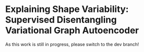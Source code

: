 # Explaining Shape Variability: <br> Supervised Disentangling Variational Graph Autoencoder

As this work is still in progress, please switch to the dev branch! 
